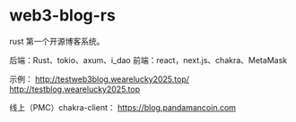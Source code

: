# web3-blog-rs

rust 第一个开源博客系统。


后端：Rust、tokio、axum、i_dao
前端：react，next.js、chakra、MetaMask


示例：
http://testweb3blog.wearelucky2025.top/
http://testblog.wearelucky2025.top

线上（PMC）chakra-client：
https://blog.pandamancoin.com


